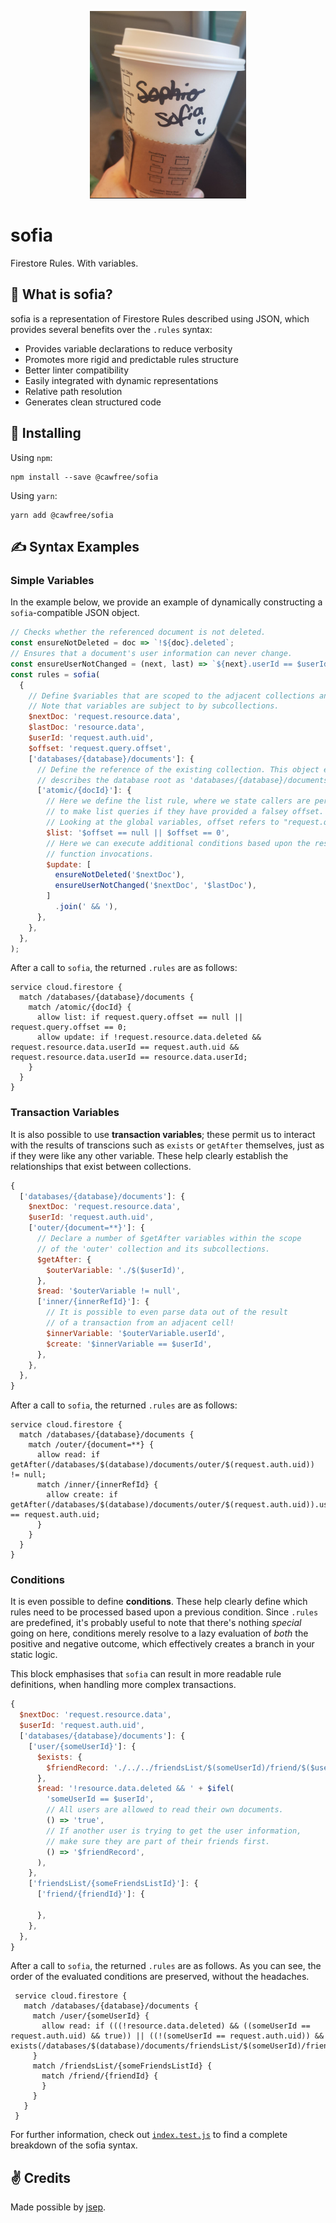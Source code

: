 <p align="center">
  <img src="./raw/sofia.png" alt="sofia" width="250" height="300">
</p>

# sofia
Firestore Rules. With variables.

## 🤔  What is sofia?
sofia is a representation of Firestore Rules described using JSON, which provides several benefits over the `.rules` syntax:

  - Provides variable declarations to reduce verbosity
  - Promotes more rigid and predictable rules structure
  - Better linter compatibility
  - Easily integrated with dynamic representations
  - Relative path resolution
  - Generates clean structured code

## 🚀 Installing
Using `npm`:
```
npm install --save @cawfree/sofia
```

Using `yarn`:
```
yarn add @cawfree/sofia
```

## ✍️ Syntax Examples

### Simple Variables
In the example below, we provide an example of dynamically constructing a `sofia`-compatible JSON object.

```javascript
// Checks whether the referenced document is not deleted.
const ensureNotDeleted = doc => `!${doc}.deleted`;
// Ensures that a document's user information can never change.
const ensureUserNotChanged = (next, last) => `${next}.userId == $userId && ${next}.userId == ${last}.userId`;
const rules = sofia(
  {
    // Define $variables that are scoped to the adjacent collections and their subcollections.
    // Note that variables are subject to by subcollections.
    $nextDoc: 'request.resource.data',
    $lastDoc: 'resource.data',
    $userId: 'request.auth.uid',
    $offset: 'request.query.offset',
    ['databases/{database}/documents']: {
      // Define the reference of the existing collection. This object effectively
      // describes the database root as 'databases/{database}/documents'.
      ['atomic/{docId}']: {
        // Here we define the list rule, where we state callers are permitted
        // to make list queries if they have provided a falsey offset. 
        // Looking at the global variables, offset refers to "request.query.offset".
        $list: '$offset == null || $offset == 0',
        // Here we can execute additional conditions based upon the results of the 
        // function invocations.
        $update: [
          ensureNotDeleted('$nextDoc'),
          ensureUserNotChanged('$nextDoc', '$lastDoc'),
        ]
          .join(' && '),
      },
    },
  },
);
```
After a call to `sofia`, the returned `.rules` are as follows:
```
service cloud.firestore {
  match /databases/{database}/documents {
    match /atomic/{docId} {
      allow list: if request.query.offset == null || request.query.offset == 0;
      allow update: if !request.resource.data.deleted && request.resource.data.userId == request.auth.uid && request.resource.data.userId == resource.data.userId;
    }
  }
}
```

### Transaction Variables

It is also possible to use **transaction variables**; these permit us to interact with the results of transcions  such as `exists` or `getAfter` themselves, just as if they were like any other variable. These help clearly establish the relationships that exist between collections.

```javascript
{
  ['databases/{database}/documents']: {
    $nextDoc: 'request.resource.data',
    $userId: 'request.auth.uid',
    ['outer/{document=**}']: {
      // Declare a number of $getAfter variables within the scope
      // of the 'outer' collection and its subcollections.
      $getAfter: {
        $outerVariable: './$($userId)',
      },
      $read: '$outerVariable != null',
      ['inner/{innerRefId}']: {
        // It is possible to even parse data out of the result
        // of a transaction from an adjacent cell!
        $innerVariable: '$outerVariable.userId',
        $create: '$innerVariable == $userId',
      },
    },
  },
}
```

After a call to `sofia`, the returned `.rules` are as follows:

```
service cloud.firestore {
  match /databases/{database}/documents {
    match /outer/{document=**} {
      allow read: if getAfter(/databases/$(database)/documents/outer/$(request.auth.uid)) != null;
      match /inner/{innerRefId} {
        allow create: if getAfter(/databases/$(database)/documents/outer/$(request.auth.uid)).userId == request.auth.uid;
      }
    }
  }
}
```

### Conditions

It is even possible to define **conditions**. These help clearly define which rules need to be processed based upon a previous condition. Since `.rules` are predefined, it's probably useful to note that there's nothing _special_ going on here, conditions merely resolve to a lazy evaluation of _both_ the positive and negative outcome, which effectively creates a branch in your static logic.

This block emphasises that `sofia` can result in more readable rule definitions, when handling more complex transactions.

```javascript
{
  $nextDoc: 'request.resource.data',
  $userId: 'request.auth.uid',
  ['databases/{database}/documents']: {
    ['user/{someUserId}']: {
      $exists: {
        $friendRecord: './../../friendsList/$(someUserId)/friend/$($userId)',
      },
      $read: '!resource.data.deleted && ' + $ifel(
        'someUserId == $userId',
        // All users are allowed to read their own documents.
        () => 'true',
        // If another user is trying to get the user information,
        // make sure they are part of their friends first.
        () => '$friendRecord',
      ),
    },
    ['friendsList/{someFriendsListId}']: {
      ['friend/{friendId}']: {

      },
    },
  },
}
```

After a call to `sofia`, the returned `.rules` are as follows. As you can see, the order of the evaluated conditions are preserved, without the headaches. 

```
 service cloud.firestore {
   match /databases/{database}/documents {
     match /user/{someUserId} {
       allow read: if (((!resource.data.deleted) && ((someUserId == request.auth.uid) && true)) || ((!(someUserId == request.auth.uid)) && exists(/databases/$(database)/documents/friendsList/$(someUserId)/friend/$(request.auth.uid))));
     }
     match /friendsList/{someFriendsListId} {
       match /friend/{friendId} {
       }
     }
   }
 }
```

For further information, check out [`index.test.js`](./index.test.js) to find a complete breakdown of the sofia syntax.

## ✌️ Credits
Made possible by [jsep](https://www.npmjs.com/package/jsep).
